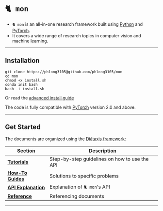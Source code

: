 # `🐈 mon`

- `🐈 mon` is an all-in-one research framework built using [Python](https://www.python.org/) and [PyTorch](https://pytorch.org/).
- It covers a wide range of research topics in computer vision and machine learning.

---

## Installation

```shell
git clone https://phlong3105@github.com/phlong3105/mon
cd mon
chmod +x install.sh
conda init bash
bash -i install.sh
```

Or read the [advanced install guide](get-started/installation.md)

The code is fully compatible with [PyTorch](https://pytorch.org/) version 2.0 
and above.

---

## Get Started

The documents are organized using the [Diátaxis framework](https://diataxis.fr/):

| Section                                     | Description                                   |
|---------------------------------------------|-----------------------------------------------|
| __[Tutorials](tutorial/index.md)__          | Step-by-step guidelines on how to use the API |
| __[How-To Guides](how-to/index.md)__        | Solutions to specific problems                |
| __[API Explanation](explanation/index.md)__ | Explanation of `🐈 mon`'s API                 |
| __[Reference](reference/index.md)__         | Referencing documents                         |

--- 

<script type="text/javascript" id="clustrmaps" src="//clustrmaps.com/map_v2.js?d=mDDi2z1vAnHUyVPYInDSCoHgluvZPEfpCcbRFeggx3o&cl=ffffff&w=a"></script>
